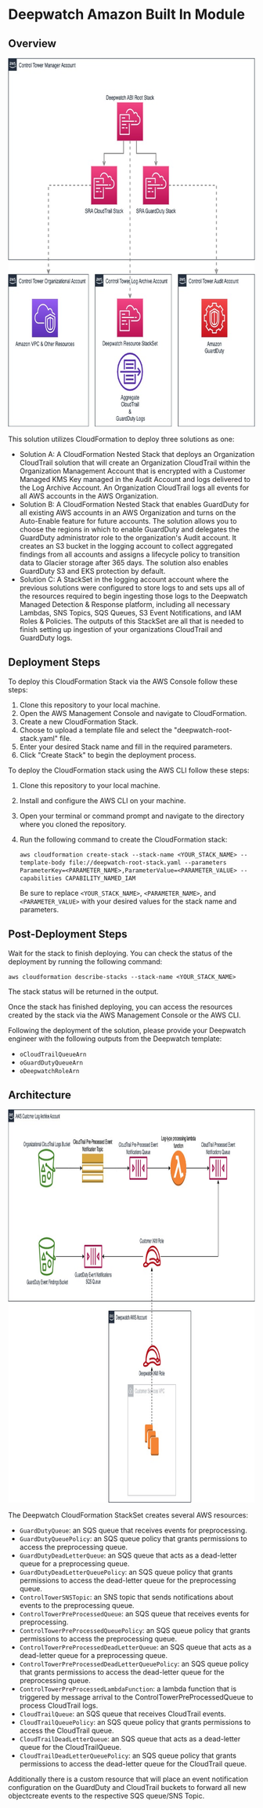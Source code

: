 # Deepwatch Amazon Built In Module 

## Overview

<img width="742" height="751" src="images/overview-architecture.jpg" alt="Overview Architecture">

This solution utilizes CloudFormation to deploy three solutions as one:

- Solution A: A CloudFormation Nested Stack that deploys an Organization CloudTrail solution that will create an Organization CloudTrail within the Organization Management Account that is encrypted with a Customer Managed KMS Key managed in the Audit Account and logs delivered to the Log Archive Account. An Organization CloudTrail logs all events for all AWS accounts in the AWS Organization.
- Solution B: A CloudFormation Nested Stack that enables GuardDuty for all existing AWS accounts in an AWS Organization and turns on the Auto-Enable feature for future accounts. The solution allows you to choose the regions in which to enable GuardDuty and delegates the GuardDuty administrator role to the organization's Audit account. It creates an S3 bucket in the logging account to collect aggregated findings from all accounts and assigns a lifecycle policy to transition data to Glacier storage after 365 days. The solution also enables GuardDuty S3 and EKS protection by default. 
- Solution C: A StackSet in the logging account account where the previous solutions were configured to store logs to and sets ups all of the resources required to begin ingesting those logs to the Deepwatch Managed Detection & Response platform, including all necessary Lambdas, SNS Topics, SQS Queues, S3 Event Notifications, and IAM Roles & Policies. The outputs of this StackSet are all that is needed to finish setting up ingestion of your organizations CloudTrail and GuardDuty logs.

## Deployment Steps

To deploy this CloudFormation Stack via the AWS Console follow these steps:

1. Clone this repository to your local machine.
2. Open the AWS Management Console and navigate to CloudFormation.
3. Create a new CloudFormation Stack.
4. Choose to upload a template file and select the "deepwatch-root-stack.yaml" file.
5. Enter your desired Stack name and fill in the required parameters.
6. Click "Create Stack" to begin the deployment process.

To deploy the CloudFormation stack using the AWS CLI follow these steps:

1. Clone this repository to your local machine.
2. Install and configure the AWS CLI on your machine.
3. Open your terminal or command prompt and navigate to the directory where you cloned the repository.
4. Run the following command to create the CloudFormation stack:

   ```
   aws cloudformation create-stack --stack-name <YOUR_STACK_NAME> --template-body file://deepwatch-root-stack.yaml --parameters ParameterKey=<PARAMETER_NAME>,ParameterValue=<PARAMETER_VALUE> --capabilities CAPABILITY_NAMED_IAM
   ```

   Be sure to replace `<YOUR_STACK_NAME>`, `<PARAMETER_NAME>`, and `<PARAMETER_VALUE>` with your desired values for the stack name and parameters.

## Post-Deployment Steps

Wait for the stack to finish deploying. You can check the status of the deployment by running the following command:

   ```
   aws cloudformation describe-stacks --stack-name <YOUR_STACK_NAME>
   ```

   The stack status will be returned in the output.

Once the stack has finished deploying, you can access the resources created by the stack via the AWS Management Console or the AWS CLI.

Following the deployment of the solution, please provide your Deepwatch engineer with the following outputs from the Deepwatch template:

- `oCloudTrailQueueArn`
- `oGuardDutyQueueArn`
- `oDeepwatchRoleArn`

## Architecture 

<img width="1081" height="801" src="images/resources-architecture.jpg" alt="Resources Architecture">

The Deepwatch CloudFormation StackSet creates several AWS resources:

- `GuardDutyQueue`: an SQS queue that receives events for preprocessing.
- `GuardDutyQueuePolicy`: an SQS queue policy that grants permissions to access the preprocessing queue.
- `GuardDutyDeadLetterQueue`: an SQS queue that acts as a dead-letter queue for a preprocessing queue.
- `GuardDutyDeadLetterQueuePolicy`: an SQS queue policy that grants permissions to access the dead-letter queue for the preprocessing queue.
- `ControlTowerSNSTopic`: an SNS topic that sends notifications about events to the preprocessing queue.
- `ControlTowerPreProcessedQueue`: an SQS queue that receives events for preprocessing.
- `ControlTowerPreProcessedQueuePolicy`: an SQS queue policy that grants permissions to access the preprocessing queue.
- `ControlTowerPreProcessedDeadLetterQueue`: an SQS queue that acts as a dead-letter queue for a preprocessing queue.
- `ControlTowerPreProcessedDeadLetterQueuePolicy`: an SQS queue policy that grants permissions to access the dead-letter queue for the preprocessing queue.
- `ControlTowerPreProcessedLambdaFunction`: a lambda function that is triggered by message arrival to the ControlTowerPreProcessedQueue to process CloudTrail logs.
- `CloudTrailQueue`: an SQS queue that receives CloudTrail events.
- `CloudTrailQueuePolicy`: an SQS queue policy that grants permissions to access the CloudTrail queue.
- `CloudTrailDeadLetterQueue`: an SQS queue that acts as a dead-letter queue for the CloudTrailQueue.
- `CloudTrailDeadLetterQueuePolicy`: an SQS queue policy that grants permissions to access the dead-letter queue for the CloudTrail queue.

Additionally there is a custom resource that will place an event notification configuration on the GuardDuty and CloudTrail buckets to forward all new objectcreate events to the respective SQS queue/SNS Topic.


